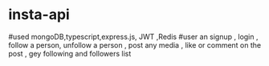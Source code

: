 # insta-api
#used mongoDB,typescript,express.js, JWT ,Redis
#user an signup , login , follow a person, unfollow a person , post any media , like or comment on the post , gey following and followers list 
